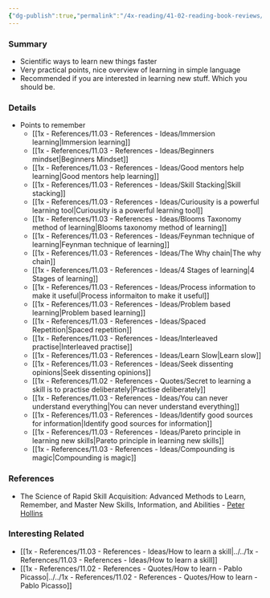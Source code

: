 ```yaml
---
{"dg-publish":true,"permalink":"/4x-reading/41-02-reading-book-reviews/the-science-of-rapid-skill-acquisition-advanced-methods-to-learn-remember-and-master-new-skills-information-and-abilities/"}
---
```


### Summary
- Scientific ways to learn new things faster
- Very practical points, nice overview of learning in simple language
- Recommended if you are interested in learning new stuff. Which you should be.

### Details
- Points to remember
	- [[1x - References/11.03 - References - Ideas/Immersion learning\|Immersion learning]]
	- [[1x - References/11.03 - References - Ideas/Beginners mindset\|Beginners Mindset]]
	- [[1x - References/11.03 - References - Ideas/Good mentors help learning\|Good mentors help learning]]
	- [[1x - References/11.03 - References - Ideas/Skill Stacking\|Skill stacking]]
	- [[1x - References/11.03 - References - Ideas/Curiousity is a powerful learning tool\|Curiousity is a powerful learning tool]]
	- [[1x - References/11.03 - References - Ideas/Blooms Taxonomy method of learning\|Blooms taxonomy method of learning]]
	- [[1x - References/11.03 - References - Ideas/Feynman technique of learning\|Feynman technique of learning]]
	- [[1x - References/11.03 - References - Ideas/The Why chain\|The why chain]]
	- [[1x - References/11.03 - References - Ideas/4 Stages of learning\|4 Stages of learning]]
	- [[1x - References/11.03 - References - Ideas/Process information to make it useful\|Process informaiton to make it useful]]
	- [[1x - References/11.03 - References - Ideas/Problem based learning\|Problem based learning]]
	- [[1x - References/11.03 - References - Ideas/Spaced Repetition\|Spaced repetition]]
	- [[1x - References/11.03 - References - Ideas/Interleaved practise\|Interleaved practise]]
	- [[1x - References/11.03 - References - Ideas/Learn Slow\|Learn slow]]
	- [[1x - References/11.03 - References - Ideas/Seek dissenting opinions\|Seek dissenting opinions]]
	- [[1x - References/11.02 - References - Quotes/Secret to learning a skill is to practise deliberately\|Practise deliberately]]
	- [[1x - References/11.03 - References - Ideas/You can never understand everything\|You can never understand everything]]
	- [[1x - References/11.03 - References - Ideas/Identify good sources for information\|Identify good sources for information]]
	- [[1x - References/11.03 - References - Ideas/Pareto principle in learning new skills\|Pareto principle in learning new skills]]
	- [[1x - References/11.03 - References - Ideas/Compounding is magic\|Compounding is magic]]
	
### References
- The Science of Rapid Skill Acquisition: Advanced Methods to Learn, Remember, and Master New Skills, Information, and Abilities - [Peter Hollins](https://www.goodreads.com/author/show/16593818.Peter_Hollins)

### Interesting Related
- [[1x - References/11.03 - References - Ideas/How to learn a skill\|../../1x - References/11.03 - References - Ideas/How to learn a skill]]
- [[1x - References/11.02 - References - Quotes/How to learn - Pablo Picasso\|../../1x - References/11.02 - References - Quotes/How to learn - Pablo Picasso]]

